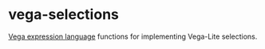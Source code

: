 # vega-selections

[Vega expression language](https://vega.github.io/vega/docs/expressions/) functions for implementing Vega-Lite selections.
